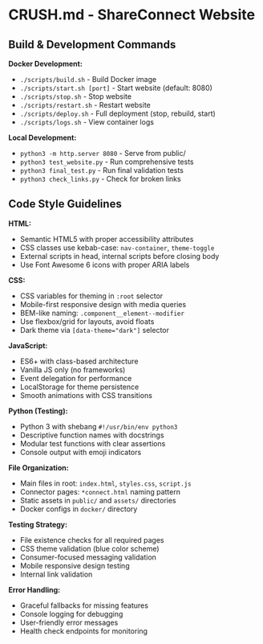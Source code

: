 # CRUSH.md - ShareConnect Website

## Build & Development Commands

**Docker Development:**
- `./scripts/build.sh` - Build Docker image
- `./scripts/start.sh [port]` - Start website (default: 8080)
- `./scripts/stop.sh` - Stop website
- `./scripts/restart.sh` - Restart website
- `./scripts/deploy.sh` - Full deployment (stop, rebuild, start)
- `./scripts/logs.sh` - View container logs

**Local Development:**
- `python3 -m http.server 8080` - Serve from public/
- `python3 test_website.py` - Run comprehensive tests
- `python3 final_test.py` - Run final validation tests
- `python3 check_links.py` - Check for broken links

## Code Style Guidelines

**HTML:**
- Semantic HTML5 with proper accessibility attributes
- CSS classes use kebab-case: `nav-container`, `theme-toggle`
- External scripts in head, internal scripts before closing body
- Use Font Awesome 6 icons with proper ARIA labels

**CSS:**
- CSS variables for theming in `:root` selector
- Mobile-first responsive design with media queries
- BEM-like naming: `.component__element--modifier`
- Use flexbox/grid for layouts, avoid floats
- Dark theme via `[data-theme="dark"]` selector

**JavaScript:**
- ES6+ with class-based architecture
- Vanilla JS only (no frameworks)
- Event delegation for performance
- LocalStorage for theme persistence
- Smooth animations with CSS transitions

**Python (Testing):**
- Python 3 with shebang `#!/usr/bin/env python3`
- Descriptive function names with docstrings
- Modular test functions with clear assertions
- Console output with emoji indicators

**File Organization:**
- Main files in root: `index.html`, `styles.css`, `script.js`
- Connector pages: `*connect.html` naming pattern
- Static assets in `public/` and `assets/` directories
- Docker configs in `docker/` directory

**Testing Strategy:**
- File existence checks for all required pages
- CSS theme validation (blue color scheme)
- Consumer-focused messaging validation
- Mobile responsive design testing
- Internal link validation

**Error Handling:**
- Graceful fallbacks for missing features
- Console logging for debugging
- User-friendly error messages
- Health check endpoints for monitoring